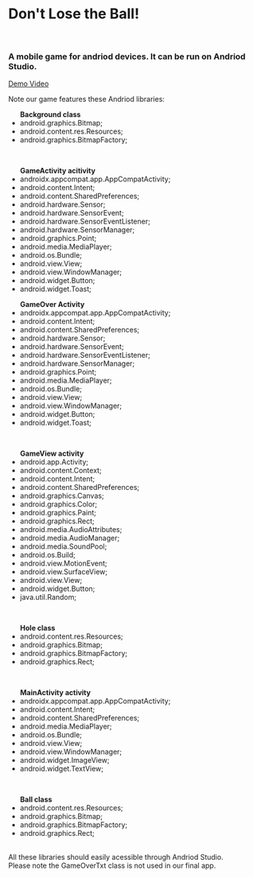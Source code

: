 <html>
<body>
<h1> Don't Lose the Ball! </h1> <br><h3>A mobile game for andriod devices.  It can be run on Andriod Studio.  </h3>
<a href="https://drive.google.com/file/d/1m58ZkpMNUtE3h2q96SnEXzKwcNAKqw_0/view?usp=sharing">Demo Video</a>
<p>
Note our game features these Andriod libraries:


<ul><strong>Background class</strong>
<li> android.graphics.Bitmap;</li>
<li> android.content.res.Resources;</li>
<li> android.graphics.BitmapFactory;</li>
</ul>
<br>
<ul><strong>GameActivity acitivity</strong>
<li> androidx.appcompat.app.AppCompatActivity;</li>
<li> android.content.Intent;</li>
<li> android.content.SharedPreferences;</li>
<li> android.hardware.Sensor;</li>
<li> android.hardware.SensorEvent;</li>
<li> android.hardware.SensorEventListener;</li>
<li> android.hardware.SensorManager;</li>
<li> android.graphics.Point;</li>
<li> android.media.MediaPlayer;</li>
<li> android.os.Bundle;</li>
<li> android.view.View;</li>
<li> android.view.WindowManager;</li>
<li> android.widget.Button;</li>
<li> android.widget.Toast;</li>
</ul>

<ul><strong>GameOver Activity</strong>
<li> androidx.appcompat.app.AppCompatActivity;</li>
<li> android.content.Intent;</li>
<li> android.content.SharedPreferences;</li>
<li> android.hardware.Sensor;</li>
<li> android.hardware.SensorEvent;</li>
<li> android.hardware.SensorEventListener;</li>
<li> android.hardware.SensorManager;</li>
<li> android.graphics.Point;</li>
<li> android.media.MediaPlayer;</li>
<li> android.os.Bundle;</li>
<li> android.view.View;</li>
<li> android.view.WindowManager;</li>
<li> android.widget.Button;</li>
<li> android.widget.Toast;</li>
</ul>
<br>
<ul><strong>GameView activity</strong>
<li> android.app.Activity;</li>
<li> android.content.Context;</li>
<li> android.content.Intent;</li>
<li> android.content.SharedPreferences;</li>
<li> android.graphics.Canvas;</li>
<li> android.graphics.Color;</li>
<li> android.graphics.Paint;</li>
<li> android.graphics.Rect;</li>
<li> android.media.AudioAttributes;</li>
<li> android.media.AudioManager;</li>
<li> android.media.SoundPool;</li>
<li> android.os.Build;</li>
<li> android.view.MotionEvent;</li>
<li> android.view.SurfaceView;</li>
<li> android.view.View;</li>
<li> android.widget.Button;</li>
<li> java.util.Random;</li>
</ul>
<br>
<ul><strong>Hole class</strong>
<li> android.content.res.Resources;</li>
<li> android.graphics.Bitmap;</li>
<li> android.graphics.BitmapFactory;</li>
<li> android.graphics.Rect;</li>
</ul>
<br>
<ul><strong>MainActivity activity</strong>
<li> androidx.appcompat.app.AppCompatActivity;</li>
<li> android.content.Intent;</li>
<li> android.content.SharedPreferences;</li>
<li> android.media.MediaPlayer;</li>
<li> android.os.Bundle;</li>
<li> android.view.View;</li>
<li> android.view.WindowManager;</li>
<li> android.widget.ImageView;</li>
<li> android.widget.TextView;</li>
</ul>
<br>
<ul><strong>Ball class</strong>
<li> android.content.res.Resources;</li>
<li> android.graphics.Bitmap;</li>
<li> android.graphics.BitmapFactory;</li>
<li> android.graphics.Rect;</li>
</ul>
<br>
All these libraries should easily acessible through Andriod Studio. <br>
Please note the GameOverTxt class is not used in our final app.
</p>
</body>
</html>
